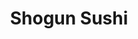 ---
layout: place
title: Shogun Sushi
permalink: /california/carmichael/shogun-sushi.html
stateAbbr: CA
stateName: California
cityName: Carmichael
seo:
  type: restaurant
  links: null
place_id: ChIJWXKnmyDcmoARhypF-IlQaoE
photos:
  - name: >-
      places/ChIJWXKnmyDcmoARhypF-IlQaoE/photos/AeeoHcI1DYbuw9ZQmqigdc3g6O0Vkfvm7MstanXzo5ndD9wnkMYqfhg4-6TWCD-bgtWkWvwPO1Ag8T4dWlYa4BSrAo31tnxr-sx-l1eau3JZx05tI1HE3ePOBOhVPn2no0HS3F2N5hfQB3hOEGp8UsFlOwUBcEzil4lVJ5ynx85Fx5zSGAUpmeKFnRw8ftrTPXGIsdQx1JMr7s81i3VYK6UsdSjDdChCo70rrQ_AqO1fR4u4w9xpaI-45jycm8140YSSXtCO41Y7Ye8n_xcqzZgPPQQi6TEKnHrfJWLRGznlmR3FhQ
    widthPx: 4800
    heightPx: 3199
    authorAttributions:
      - displayName: Shogun Sushi
        uri: https://maps.google.com/maps/contrib/109213309844085243564
        photoUri: >-
          https://lh3.googleusercontent.com/a-/ALV-UjXQH4JXd2HFBYnOywwPrGDEQ-7XpMjQuRmIKl1emjUzVu-4d3bF=s100-p-k-no-mo
    flagContentUri: >-
      https://www.google.com/local/imagery/report/?cb_client=maps_api_places.places_api&image_key=!1e10!2sAF1QipOSy9sZQlKbqiPIZyyaquw66ljBPUivOPJH3Znc&hl=en-US
    googleMapsUri: >-
      https://www.google.com/maps/place//data=!3m4!1e2!3m2!1sAF1QipOSy9sZQlKbqiPIZyyaquw66ljBPUivOPJH3Znc!2e10!4m2!3m1!1s0x809adc209ba77259:0x816a5089f8452a87
  - name: >-
      places/ChIJWXKnmyDcmoARhypF-IlQaoE/photos/AeeoHcIK_I03SRuDqdKcMBHsxl94Le5OsZJXnWqf8BZio1EPVw5x7wWssJMfd7ecvDJuYO4v3tjBZCv4QaEPvaXX7srnGgUz-IiH2AL4sRxoreNMKhSaJEjsu94hgLUEJQAbAVgEMI-Rt-vvsVd94ch8zDFhqVisdnvVlLyjHDooqdBF6O6DlK-wD9tFJQBV2oracK7eCd46X4a_Pz21_qDgsmUL7_jmCHeapIpCe7hi5DvN4L2GwOAruseyJ5CzsXnP0Y9FVV12C_MuaZq2oz9yd7lpOEa0TGY4O9yB2gIOiL3p0A
    widthPx: 4800
    heightPx: 3200
    authorAttributions:
      - displayName: Shogun Sushi
        uri: https://maps.google.com/maps/contrib/109213309844085243564
        photoUri: >-
          https://lh3.googleusercontent.com/a-/ALV-UjXQH4JXd2HFBYnOywwPrGDEQ-7XpMjQuRmIKl1emjUzVu-4d3bF=s100-p-k-no-mo
    flagContentUri: >-
      https://www.google.com/local/imagery/report/?cb_client=maps_api_places.places_api&image_key=!1e10!2sAF1QipMjTyIAynFaExcLCcH3uOjN32lZNW7kh7mEtFFL&hl=en-US
    googleMapsUri: >-
      https://www.google.com/maps/place//data=!3m4!1e2!3m2!1sAF1QipMjTyIAynFaExcLCcH3uOjN32lZNW7kh7mEtFFL!2e10!4m2!3m1!1s0x809adc209ba77259:0x816a5089f8452a87
  - name: >-
      places/ChIJWXKnmyDcmoARhypF-IlQaoE/photos/AeeoHcJvUEM3JppKFoauHwOrKpcskN88SY0nQBru8GIUDuAnaiLte1yqd8aWSaZw-T7rWxF3NzDGKNAJNUAdGINi3uxufPkPTDrsYLkYVK3PIE_SQNExU_HEVzQoAKI6e-6YBs9XHsmoAV2PFCPdJ9un2_o2ZFNE2DKVhQi7Fy8uu1Nh1wwCipN6F6yzDBVB1Re1AU5a40atI_QGsmXfTQvG-srM_-6uHbAwZGv0QZjHBqAeURPJleGYE6Uak4mbdrsAmGcwMdXB_W36BneMQSa2SNL0AXL6n1WH1Paxgx7FgfcgG7dfEL-fxP0XFzHOP7wYEc2KgeRZrjRQ24xvu6BANusV1yK1YcSb_FyDkDD5WRJMn-v4TgZjmbbwrBNoRN9Cub92boVsGiem0pZR1zcQyDtbak8FqUSVZmrKJLqxaC4
    widthPx: 3600
    heightPx: 4800
    authorAttributions:
      - displayName: sandra vaught
        uri: https://maps.google.com/maps/contrib/107916052742118015221
        photoUri: >-
          https://lh3.googleusercontent.com/a-/ALV-UjXIXhI279jk2Ibrr1rg3uReEH27-KXOi0-yhArzxkkUzmUFn9Q=s100-p-k-no-mo
    flagContentUri: >-
      https://www.google.com/local/imagery/report/?cb_client=maps_api_places.places_api&image_key=!1e10!2sCIHM0ogKEICAgMDI49KvLw&hl=en-US
    googleMapsUri: >-
      https://www.google.com/maps/place//data=!3m4!1e2!3m2!1sCIHM0ogKEICAgMDI49KvLw!2e10!4m2!3m1!1s0x809adc209ba77259:0x816a5089f8452a87
  - name: >-
      places/ChIJWXKnmyDcmoARhypF-IlQaoE/photos/AeeoHcJ-NfhJO_bb_gmIHLgqDfoquPapdEQD-44yO370gd2b7BjYXUMhJJEAzDKgyb2YK24sly8_at214SU7iEP7MlGfM_YXSzM9aJ5MJ1zMQ3gOFnx4fwn9XmJNwuGv27bEHI3PqvcqFOdjOwYosghcU4joA0Qy6PgZq73LRz0hOujtp64f6hNo1PBOdXE2LLgq7K8fCxPZINvYibozbt2RWEwDpguuX-wO8k5ZAT_hpitu6hRg3yGtUM5uWK4PFOt8gci1M0Jyj8olIZmwZn6FnKn7kB1kils2veiKyfScK9m1_KgwBSvQTWbkbiyTN8_471HtRboMjLyYOnLvfWkj0AyXYEPJFgjIu1PKS138IQdF6e569D8glu2z6jOJ1F8L35RWQSqhLi4oJC22x4R4bS2J7vH1RQpSOY15ezTNU4w
    widthPx: 4032
    heightPx: 3024
    authorAttributions:
      - displayName: Barty Prakash
        uri: https://maps.google.com/maps/contrib/100535408390014797406
        photoUri: >-
          https://lh3.googleusercontent.com/a-/ALV-UjVDe8pEwz9ZYoe2kcijHlya2FioZTgItMWolP3I_EHw-J9sv_GL=s100-p-k-no-mo
    flagContentUri: >-
      https://www.google.com/local/imagery/report/?cb_client=maps_api_places.places_api&image_key=!1e10!2sCIHM0ogKEICAgICbj4O8Jw&hl=en-US
    googleMapsUri: >-
      https://www.google.com/maps/place//data=!3m4!1e2!3m2!1sCIHM0ogKEICAgICbj4O8Jw!2e10!4m2!3m1!1s0x809adc209ba77259:0x816a5089f8452a87
  - name: >-
      places/ChIJWXKnmyDcmoARhypF-IlQaoE/photos/AeeoHcKQYtsMGXKabEwUJ2Z8LMJe47V6EWj1ozKkG1rqlX6-kmmEl6CtAHIMUpFOiW2LsETu1IHyawgedn4ycW88QS0_8S3XR64TiC5yHBjtwbzUiHzR5s8U9wh-JMQQEGycK_5osF2nCQsmqbOYY8fRxvJkj3IXjgd251WH9hEvSlnsk3q1eDRpoGuWgPqpHBd-K_kwXAw0MFNU-M9B-2QX-Wj3NE4hAx0vZXGDgXp7y7LdWJFLALRn37AhXhTJ__ht4KZR3u0FQBto0M2jOsJRQRI2N_eZlfj_e-f03TZqpwPtTQ
    widthPx: 1179
    heightPx: 1794
    authorAttributions:
      - displayName: Shogun Sushi
        uri: https://maps.google.com/maps/contrib/109213309844085243564
        photoUri: >-
          https://lh3.googleusercontent.com/a-/ALV-UjXQH4JXd2HFBYnOywwPrGDEQ-7XpMjQuRmIKl1emjUzVu-4d3bF=s100-p-k-no-mo
    flagContentUri: >-
      https://www.google.com/local/imagery/report/?cb_client=maps_api_places.places_api&image_key=!1e10!2sAF1QipMWzBoROZu8FojT4sJVfWizK03sugfz70QQMT-W&hl=en-US
    googleMapsUri: >-
      https://www.google.com/maps/place//data=!3m4!1e2!3m2!1sAF1QipMWzBoROZu8FojT4sJVfWizK03sugfz70QQMT-W!2e10!4m2!3m1!1s0x809adc209ba77259:0x816a5089f8452a87
  - name: >-
      places/ChIJWXKnmyDcmoARhypF-IlQaoE/photos/AeeoHcIEkM83kvADGfMv5-z99TX6VP1Izi3k8oGezuSTJHy7raAx06ot_KnoxVjqtud1vPSHuppERzl6RM7eNH4iPFyEwMUCtz0LcTGpRTHtAIr5MDmNCJFZABM9Ae_jkXzusIJ85z3DLbO07PUOv0J3qx36D5l6QXaKrWx4NqLKJ-yLp-AEHnBgZGNojmPQDlIdbjskj4sc82ugf85ghtUBBWfqem-XyFigtOfEQoS8L05PtO68LMNkNIqlKVDyKegWkdzDZF8mcGe9tlj8BfsiKLCwnEQNlxRMLfmBZfX34OnMyQ
    widthPx: 3120
    heightPx: 2080
    authorAttributions:
      - displayName: Shogun Sushi
        uri: https://maps.google.com/maps/contrib/109213309844085243564
        photoUri: >-
          https://lh3.googleusercontent.com/a-/ALV-UjXQH4JXd2HFBYnOywwPrGDEQ-7XpMjQuRmIKl1emjUzVu-4d3bF=s100-p-k-no-mo
    flagContentUri: >-
      https://www.google.com/local/imagery/report/?cb_client=maps_api_places.places_api&image_key=!1e10!2sAF1QipP9vwZtGPwaI9K_3wji934EjJlXyWkUVyYDcDXE&hl=en-US
    googleMapsUri: >-
      https://www.google.com/maps/place//data=!3m4!1e2!3m2!1sAF1QipP9vwZtGPwaI9K_3wji934EjJlXyWkUVyYDcDXE!2e10!4m2!3m1!1s0x809adc209ba77259:0x816a5089f8452a87
  - name: >-
      places/ChIJWXKnmyDcmoARhypF-IlQaoE/photos/AeeoHcKw7PAF_AYzafvhFQ0wBIAekEL3Lj3Uk6n8MyPbreLOihMTYdUTZofNFLHf-VxcVMJxEq8s2hD55xRgEHqW2RkCNvXmOG27wwoWpySRIuojylmN4FALe6TGqPxLc-NaJMUM16Zuymo_qrdiJDWTFLzZN6ij9QFqf81agJ8qUt3NZszt7n3Ys_eDqe5CtcMHlX3sPVCYUUg_XHkiLdDQj9k9-Xt7OBuhFsyE6bMIxpGjR2frYcc0R5vEPe_WOZgwHeZeMu1tklHQxX5ptvlPW9CCT4QpJb1eh__r9POP0Syuwfqto9Ahb_g6XyKE1s3NUuXT2TQnvYMaauatVRDuxZeTLhVrgDv4-5ic8l-EE7vrsA0bfPgAmpUcJqjGKh84OSaiu5BKeUUPQrpCzkaDd0k9UOV8ZTdZfFpGKrMieEUX-g
    widthPx: 3024
    heightPx: 4032
    authorAttributions:
      - displayName: Cecilia Black
        uri: https://maps.google.com/maps/contrib/106516218911361393164
        photoUri: >-
          https://lh3.googleusercontent.com/a-/ALV-UjVh1V-Y8q1VN6sXZEKRm0eT7JMT-9ys0Bg98Fr3vku2BZXcbn6_lg=s100-p-k-no-mo
    flagContentUri: >-
      https://www.google.com/local/imagery/report/?cb_client=maps_api_places.places_api&image_key=!1e10!2sCIHM0ogKEICAgMDQ4sr5ew&hl=en-US
    googleMapsUri: >-
      https://www.google.com/maps/place//data=!3m4!1e2!3m2!1sCIHM0ogKEICAgMDQ4sr5ew!2e10!4m2!3m1!1s0x809adc209ba77259:0x816a5089f8452a87
  - name: >-
      places/ChIJWXKnmyDcmoARhypF-IlQaoE/photos/AeeoHcJYRPNdnOjn-IjFScjawbFQ8WlZfwuXhKchBKY6lfY-RUG89lrx-ZRjlcznRfq3AFKHIKrxyH-DfdJLODsQY_dOhYycfdwKMFtpJldXgTUVuS40p7Q0l51j-Ed58N5SJaSmU7V2odG_ZN36ZDa6bw7k4-FtzpnGzpwOcq1UsjzYPcx7Bz9RmsDHq7VbPDEOm1YTIaqW1fvHDuCAHzOapoMAC81pAbiGI4tGgOzp5hrDCJQRzAr8hAueNrGP-LePVOmAeeg6N5LgFamGsvoJ9ePFDC8OAk32jrcMnvQYRVvDN91tmQTyt_g_BqxIZqMuzZ66_REh54T173lljaRXmr1jYD_S9bDATc_Iq-fNlJAEEsav9QGLbJxlZ1cja3MOcdjhqvmCV-Un83-RpAr3UsBsS2WLRnKUVfTKxpgb2poxEg
    widthPx: 4160
    heightPx: 3120
    authorAttributions:
      - displayName: miguel sanchez
        uri: https://maps.google.com/maps/contrib/109201417364716469773
        photoUri: >-
          https://lh3.googleusercontent.com/a-/ALV-UjWdR62SVayMlM29QWyVXRVth4-vudCRAfouK4brRZzxcuLvZGL0=s100-p-k-no-mo
    flagContentUri: >-
      https://www.google.com/local/imagery/report/?cb_client=maps_api_places.places_api&image_key=!1e10!2sCIHM0ogKEICAgIC6lr6vIA&hl=en-US
    googleMapsUri: >-
      https://www.google.com/maps/place//data=!3m4!1e2!3m2!1sCIHM0ogKEICAgIC6lr6vIA!2e10!4m2!3m1!1s0x809adc209ba77259:0x816a5089f8452a87
  - name: >-
      places/ChIJWXKnmyDcmoARhypF-IlQaoE/photos/AeeoHcKAUa9SsvCAR2gXrSBZiKkiZOJr_ZoW8W3FF368KNI1rh_oa5ZusBA7eAbSRdGPnH4CKUscBRxgQHRkEvjeKtUNkj9Tm0x0-4P3Ww-iGs6H6ZbEv9VN39fZU2OvbRXo2uGHDB36peTNn7moE_zx7quLHbcm6CF0vpt8vWlS4d5RwZdJ-VcmPFOm9XBHnAuY6aveLdK5Z1644SFyLTXkYde3vyLu65XaVxQCH4dVgXhxoxq5bl98l5h4Ta_OzaKYk7abKHMQJYmDoxuYpxT1fN61N1pZ0ku2Eh9f4YL49ww_iR35laMzUTokF3Fg7s7x0aCjXvIpq7uNalQgL8NYjxAtc_R6q7nxzQQ7nVF-V8pDiaVd0Zbqob60p78JpfaFyY1PTnSKaoS8wHvtgmzIWk2bS_q0XQjL9Za6CZrRitdexw
    widthPx: 4000
    heightPx: 3000
    authorAttributions:
      - displayName: Alisa Takeuchi
        uri: https://maps.google.com/maps/contrib/108582880041211301252
        photoUri: >-
          https://lh3.googleusercontent.com/a-/ALV-UjX6REeHP8SZDOrWU8SMrGFVwWA6j8jL-w7vOxIZCxalswILHQkR=s100-p-k-no-mo
    flagContentUri: >-
      https://www.google.com/local/imagery/report/?cb_client=maps_api_places.places_api&image_key=!1e10!2sCIHM0ogKEICAgICjhLzONQ&hl=en-US
    googleMapsUri: >-
      https://www.google.com/maps/place//data=!3m4!1e2!3m2!1sCIHM0ogKEICAgICjhLzONQ!2e10!4m2!3m1!1s0x809adc209ba77259:0x816a5089f8452a87
  - name: >-
      places/ChIJWXKnmyDcmoARhypF-IlQaoE/photos/AeeoHcKSwTj3hf8DsbQ8AJ_6diWONOiLcUnx0WgVhg8QoI8AzaXh1zYLWD9ADODarmIOAnhVjVZ6msxCMkN_x6_IMhXs2FU0-_xtw5EY8ffZUrGWcBN7P31UBkh8LowRLS28xFkZVeAe5C9u4nylnkdDgF3yfY3CJSZ1fZsSmN7ifegDu6JsB3ACEfJLAGa7kxB9lPUW0SKxjx2nSCSetXNz9qdyA0LTn7fNJ2dRO3IhB05onh_G9whNvBeXmo2Yzf-DXn5XyMrX96OJVDkPiccZtOuQO5FYu_84j7A5oSE9VNQF1Q
    widthPx: 3540
    heightPx: 4716
    authorAttributions:
      - displayName: Shogun Sushi
        uri: https://maps.google.com/maps/contrib/109213309844085243564
        photoUri: >-
          https://lh3.googleusercontent.com/a-/ALV-UjXQH4JXd2HFBYnOywwPrGDEQ-7XpMjQuRmIKl1emjUzVu-4d3bF=s100-p-k-no-mo
    flagContentUri: >-
      https://www.google.com/local/imagery/report/?cb_client=maps_api_places.places_api&image_key=!1e10!2sAF1QipP9ZCjPzHZsJdmaYjQDKDFHyBvKZ21hCgy20COk&hl=en-US
    googleMapsUri: >-
      https://www.google.com/maps/place//data=!3m4!1e2!3m2!1sAF1QipP9ZCjPzHZsJdmaYjQDKDFHyBvKZ21hCgy20COk!2e10!4m2!3m1!1s0x809adc209ba77259:0x816a5089f8452a87
address: '7330 Fair Oaks Blvd #10, Carmichael, CA 95608, USA'
street: '7330 Fair Oaks Blvd #10'
city: Carmichael
state: CA
zip: '95608'
country: USA
neighborhood: null
latitude: '38.633947'
longitude: '-121.327452'
accessibility_options:
  wheelchairAccessibleParking: true
  wheelchairAccessibleEntrance: true
  wheelchairAccessibleRestroom: true
  wheelchairAccessibleSeating: true
business_status: OPERATIONAL
name: Shogun Sushi
google_maps_links:
  directionsUri: >-
    https://www.google.com/maps/dir//''/data=!4m7!4m6!1m1!4e2!1m2!1m1!1s0x809adc209ba77259:0x816a5089f8452a87!3e0
  placeUri: https://maps.google.com/?cid=9325354531930057351
  writeAReviewUri: >-
    https://www.google.com/maps/place//data=!4m3!3m2!1s0x809adc209ba77259:0x816a5089f8452a87!12e1
  reviewsUri: >-
    https://www.google.com/maps/place//data=!4m4!3m3!1s0x809adc209ba77259:0x816a5089f8452a87!9m1!1b1
  photosUri: >-
    https://www.google.com/maps/place//data=!4m3!3m2!1s0x809adc209ba77259:0x816a5089f8452a87!10e5
primary_type: Japanese Restaurant
opening_hours:
  regular: null
  current: null
secondary_opening_hours:
  regular:
    weekdayDescriptions: null
    type: null
  current:
    weekdayDescriptions: null
    type: null
phone: null
price_level: null
price_range: null
rating: null
rating_count: 0
website: null
description: >-
  Discover Shogun Sushi in Carmichael, CA$$$Shogun Sushi in Carmichael, CA,
  stands out as a welcoming Japanese eatery that combines casual vibes with
  authentic flavors, making it a go-to spot for those seeking sushi restaurants
  nearby. This establishment offers a variety of fresh sushi rolls, bento boxes,
  and other Asian-inspired dishes, complemented by options like beer and sake
  for a complete dining experience. Its accessible features, such as easy entry
  and seating, ensure a comfortable visit for everyone, enhancing the overall
  appeal for families or individuals exploring top-rated sushi options in the
  area. The menu highlights creative takes on traditional fare, providing a
  balance of taste and variety that keeps locals coming back for more flavorful
  meals.
generative_summary: >-
  Discover Shogun Sushi in Carmichael, CA$$$Shogun Sushi in Carmichael, CA,
  stands out as a welcoming Japanese eatery that combines casual vibes with
  authentic flavors, making it a go-to spot for those seeking sushi restaurants
  nearby. This establishment offers a variety of fresh sushi rolls, bento boxes,
  and other Asian-inspired dishes, complemented by options like beer and sake
  for a complete dining experience. Its accessible features, such as easy entry
  and seating, ensure a comfortable visit for everyone, enhancing the overall
  appeal for families or individuals exploring top-rated sushi options in the
  area. The menu highlights creative takes on traditional fare, providing a
  balance of taste and variety that keeps locals coming back for more flavorful
  meals.
generative_disclosure: Summarized by AI using the Grok-3-Mini model.
reviews: null
review_summary: >-
  What Visitors Are Raving About$$$Folks who stop by this Japanese spot often
  praise the delicious sushi selections, noting how the fresh rolls and sashimi
  bring a satisfying burst of flavor to every bite. Many highlight the friendly
  and attentive service that makes dining out feel relaxed and enjoyable,
  turning a simple meal into a pleasant outing. The clean and welcoming
  atmosphere adds to the charm, creating a space where people can unwind while
  savoring their food without any distractions. Overall, it's clear that the
  combination of tasty dishes and thoughtful hospitality leaves a positive
  impression, making it a solid choice for anyone hunting for reliable sushi
  places nearby. While opinions vary, the general feedback leans toward it being
  a dependable option for casual diners looking for quality without the fuss.
review_disclosure: Summarized by AI using the Grok-3-Mini model.
parking_options: null
payment_options: null
allow_dogs: null
curbside_pickup: null
delivery: null
dine_in: null
good_for_children: null
good_for_groups: null
good_for_sports: null
live_music: null
menu_for_children: null
outdoor_seating: null
reservable: null
restroom: null
serves_beer: null
serves_breakfast: null
serves_brunch: null
serves_cocktails: null
serves_coffee: null
serves_dinner: null
serves_dessert: null
serves_lunch: null
serves_vegetarian_food: null
serves_wine: null
takeout: null
update_category: pro
places_description: null

---